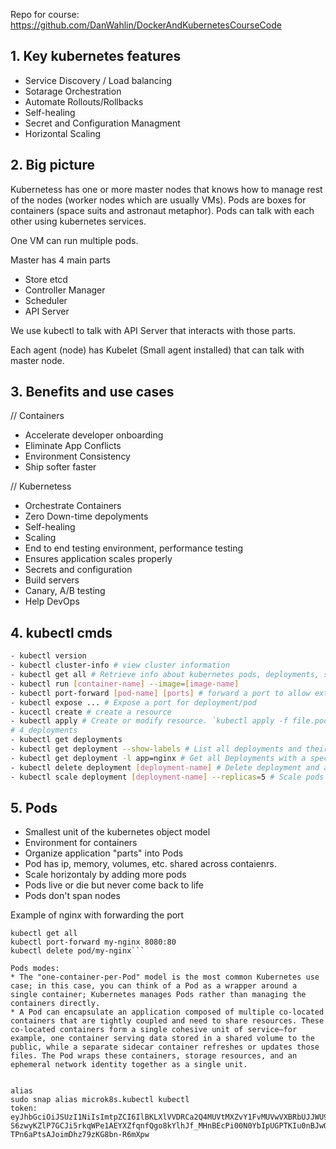Repo for course:
https://github.com/DanWahlin/DockerAndKubernetesCourseCode

## 1. Key kubernetes features
- Service Discovery / Load balancing
- Sotarage Orchestration
- Automate Rollouts/Rollbacks
- Self-healing
- Secret and Configuration Managment
- Horizontal Scaling

## 2. Big picture
Kubernetess has one or more master nodes that knows how to manage rest of the nodes (worker nodes which are usually VMs). Pods are boxes for containers (space suits and astronaut metaphor). Pods can talk with each other using kubernetes services. 

One VM can run multiple pods. 

Master has 4 main parts
- Store etcd
- Controller Manager
- Scheduler
- API Server

We use kubectl to talk with API Server that interacts with those parts.

Each agent (node) has Kubelet (Small agent installed) that can talk with master node. 

## 3. Benefits and use cases
// Containers
- Accelerate developer onboarding
- Eliminate App Conflicts
- Environment Consistency
- Ship softer faster

// Kubernetess
- Orchestrate Containers
- Zero Down-time depolyments
- Self-healing
- Scaling
- End to end testing environment, performance testing
- Ensures application scales properly
- Secrets and configuration
- Build servers
- Canary, A/B testing
- Help DevOps

## 4. kubectl cmds
```bash
- kubectl version
- kubectl cluster-info # view cluster information
- kubectl get all # Retrieve info about kubernetes pods, deployments, services and more. Ie kubectl get pods.
- kubectl run [container-name] --image=[image-name]
- kubectl port-forward [pod-name] [ports] # forward a port to allow external access. Example kubectl port-forward [name-of-pod] 8080:80. The first is extarnal port, then comes internal port.
- kubectl expose ... # Expose a port for deployment/pod
- kucectl create # create a resource
- kubectl apply # Create or modify resource. `kubectl apply -f file.pod.yml --dry-run --validate=true` will just pretented the deploy and give an output. It works with folders: all yamls will be applied!.
# 4_deployments
- kubectl get deployments
- kubectl get deployment --show-labels # List all deployments and their labels.
- kubectl get deployment -l app=nginx # Get all Deployments with a specific label
- kubectl delete deployment [deployment-name] # Delete deployment and all associated Pods/Containers.
- kubectl scale deployment [deployment-name] --replicas=5 # Scale pods horizontally (or update yaml file and use kubectl apply).

```

## 5. Pods
- Smallest unit of the kubernetes object model
- Environment for containers
- Organize application "parts" into Pods 
- Pod has ip, memory, volumes, etc. shared across contaienrs.
- Scale horizontaly by adding more pods
- Pods live or die but never come back to life
- Pods don't span nodes

Example of nginx with forwarding the port
```kubectl run my-nginx --image=nginx:alpine
kubectl get all
kubectl port-forward my-nginx 8080:80
kubectl delete pod/my-nginx```

Pods modes:
* The "one-container-per-Pod" model is the most common Kubernetes use case; in this case, you can think of a Pod as a wrapper around a single container; Kubernetes manages Pods rather than managing the containers directly.
* A Pod can encapsulate an application composed of multiple co-located containers that are tightly coupled and need to share resources. These co-located containers form a single cohesive unit of service—for example, one container serving data stored in a shared volume to the public, while a separate sidecar container refreshes or updates those files. The Pod wraps these containers, storage resources, and an ephemeral network identity together as a single unit.


alias
sudo snap alias microk8s.kubectl kubectl
token:
eyJhbGciOiJSUzI1NiIsImtpZCI6IlBKLXlVVDRCa2Q4MUVtMXZvY1FvMUVwVXBRbUJJWU9KSC1zQUstbXBzMFUifQ.eyJpc3MiOiJrdWJlcm5ldGVzL3NlcnZpY2VhY2NvdW50Iiwia3ViZXJuZXRlcy5pby9zZXJ2aWNlYWNjb3VudC9uYW1lc3BhY2UiOiJrdWJlLXN5c3RlbSIsImt1YmVybmV0ZXMuaW8vc2VydmljZWFjY291bnQvc2VjcmV0Lm5hbWUiOiJkZWZhdWx0LXRva2VuLThod3ZzIiwia3ViZXJuZXRlcy5pby9zZXJ2aWNlYWNjb3VudC9zZXJ2aWNlLWFjY291bnQubmFtZSI6ImRlZmF1bHQiLCJrdWJlcm5ldGVzLmlvL3NlcnZpY2VhY2NvdW50L3NlcnZpY2UtYWNjb3VudC51aWQiOiIxNjQ0MzRhMi0yMzU0LTRkMTgtYWQ5NS01NDIwZjJhYTgwYTUiLCJzdWIiOiJzeXN0ZW06c2VydmljZWFjY291bnQ6a3ViZS1zeXN0ZW06ZGVmYXVsdCJ9.HnHNv7wo8RnYATFgcpsm681T_yfKUqobCmeY0JPtP9bmh82DYglRokCAkinp-S6zwyKZlP7GCJi5rkqWPe1AEYXZfqnfQgo8kYlhJf_MHnBEcPi00N0YbIpUGPTKIu0nBJwQk1zMDepUhnJ3fvwOpkJA79JWblB1Hx5f0VdZnflgypIYWP7Co4LCjfE_FHD1HMYSDPcsBHXywHxVt2F5iOOa99dWg0O_jtT1W5uG262pmgscPGrDPKEgk3veYfZ8HggYtSuMR7dAxA1mphykwMXFxYJ_-3Ql6xenuQn80eiJN7NRx46bIm-TPn6aPtsAJoimDhz79zKG8bn-R6mXpw
